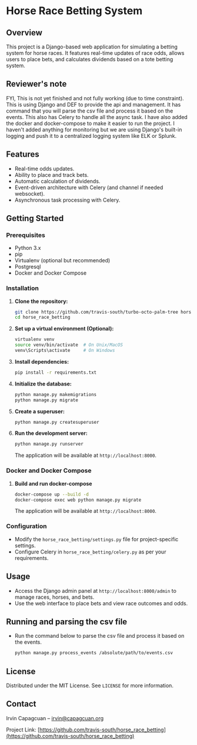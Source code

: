 # Horse Race Betting System

## Overview

This project is a Django-based web application for simulating a betting system for horse races. It features real-time updates of race odds, allows users to place bets, and calculates dividends based on a tote betting system.

## Reviewer's note

FYI, This is not yet finished and not fully working (due to time constraint). This is using Django and DEF to provide the api and management. It has command that you will parse the csv file and process it based on the events. This also has Celery to handle all the async task. I have also added the docker and docker-compose to make it easier to run the project. I haven't added anything for monitoring but we are using Django's built-in logging and push it to a centralized logging system like ELK or Splunk.

## Features

- Real-time odds updates.
- Ability to place and track bets.
- Automatic calculation of dividends.
- Event-driven architecture with Celery (and channel if needed websocket).
- Asynchronous task processing with Celery.

## Getting Started

### Prerequisites

- Python 3.x
- pip
- Virtualenv (optional but recommended)
- Postgresql
- Docker and Docker Compose

### Installation

1. **Clone the repository:**

   ```bash
   git clone https://github.com/travis-south/turbo-octo-palm-tree horse_race_betting
   cd horse_race_betting
   ```

2. **Set up a virtual environment (Optional):**

   ```bash
   virtualenv venv
   source venv/bin/activate  # On Unix/MacOS
   venv\Scripts\activate     # On Windows
   ```

3. **Install dependencies:**

   ```bash
   pip install -r requirements.txt
   ```

4. **Initialize the database:**

   ```bash
   python manage.py makemigrations
   python manage.py migrate
   ```

5. **Create a superuser:**

   ```bash
   python manage.py createsuperuser
   ```

6. **Run the development server:**

   ```bash
   python manage.py runserver
   ```

   The application will be available at `http://localhost:8000`.

### Docker and Docker Compose

1. **Build and run docker-compose**

   ```bash
   docker-compose up --build -d
   docker-compose exec web python manage.py migrate
   ```

   The application will be available at `http://localhost:8000`.

### Configuration

- Modify the `horse_race_betting/settings.py` file for project-specific settings.
- Configure Celery in `horse_race_betting/celery.py` as per your requirements.

## Usage

- Access the Django admin panel at `http://localhost:8000/admin` to manage races, horses, and bets.
- Use the web interface to place bets and view race outcomes and odds.

## Running and parsing the csv file

- Run the command below to parse the csv file and process it based on the events.

  ```bash
  python manage.py process_events /absolute/path/to/events.csv
  ```

## License

Distributed under the MIT License. See `LICENSE` for more information.

## Contact

Irvin Capagcuan – [irvin@capagcuan.org](mailto:irvin@capagcuan.org)

Project Link: [https://github.com/travis-south/horse_race_betting](https://github.com/travis-south/horse_race_betting)
